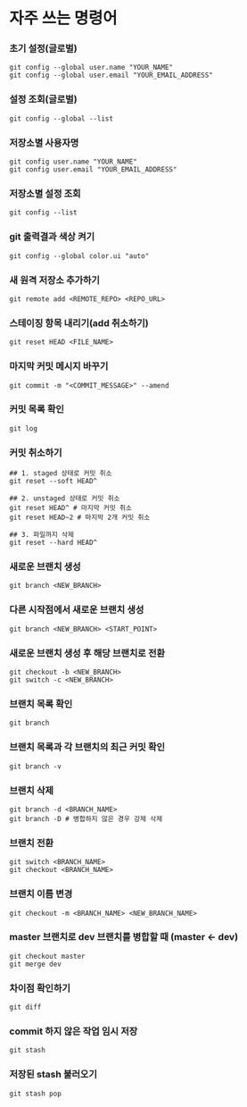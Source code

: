 # 자주 쓰는 명령어


### 초기 설정(글로벌)

```
git config --global user.name "YOUR_NAME"
git config --global user.email "YOUR_EMAIL_ADDRESS"
```

### 설정 조회(글로벌)

```
git config --global --list
```

### 저장소별 사용자명

```
git config user.name "YOUR_NAME"
git config user.email "YOUR_EMAIL_ADDRESS"
```

### 저장소별 설정 조회

```
git config --list
```

### git 출력결과 색상 켜기

```
git config --global color.ui "auto"
```

### 새 원격 저장소 추가하기

```
git remote add <REMOTE_REPO> <REPO_URL>
```

### 스테이징 항목 내리기(add 취소하기)

```
git reset HEAD <FILE_NAME>
```

### 마지막 커밋 메시지 바꾸기

```
git commit -m "<COMMIT_MESSAGE>" --amend
```

### 커밋 목록 확인

```
git log
```

### 커밋 취소하기

```
## 1. staged 상태로 커밋 취소
git reset --soft HEAD^

## 2. unstaged 상태로 커밋 취소
git reset HEAD^ # 마지막 커밋 취소
git reset HEAD~2 # 마지막 2개 커밋 취소

## 3. 파일까지 삭제
git reset --hard HEAD^
```

### 새로운 브랜치 생성

```
git branch <NEW_BRANCH>
```

### 다른 시작점에서 새로운 브랜치 생성

```
git branch <NEW_BRANCH> <START_POINT>
```

### 새로운 브랜치 생성 후 해당 브랜치로 전환

```
git checkout -b <NEW_BRANCH>
git switch -c <NEW_BRANCH>
```

### 브랜치 목록 확인

```
git branch
```

### 브랜치 목록과 각 브랜치의 최근 커밋 확인

```
git branch -v
```

### 브랜치 삭제

```
git branch -d <BRANCH_NAME>
git branch -D # 병합하지 않은 경우 강제 삭제
```

### 브랜치 전환

```
git switch <BRANCH_NAME>
git checkout <BRANCH_NAME>
```

### 브랜치 이름 변경

```
git checkout -m <BRANCH_NAME> <NEW_BRANCH_NAME>
```

### master 브랜치로 dev 브랜치를 병합할 때 (master ← dev)

```
git checkout master
git merge dev
```

### 차이점 확인하기

```
git diff
```

### commit 하지 않은 작업 임시 저장

```
git stash
```

### 저장된 stash 불러오기

```
git stash pop